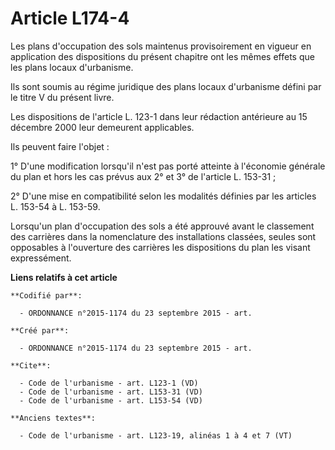 # Article L174-4

Les plans d'occupation des sols maintenus provisoirement en vigueur en application des dispositions du présent chapitre ont
les mêmes effets que les plans locaux d'urbanisme. 

Ils sont soumis au régime juridique des plans locaux d'urbanisme défini par le titre V du présent livre. 

Les dispositions de l'article L. 123-1 dans leur rédaction antérieure au 15 décembre 2000 leur demeurent applicables. 

Ils peuvent faire l'objet : 

1° D'une modification lorsqu'il n'est pas porté atteinte à l'économie générale du plan et hors les cas prévus aux 2° et 3° de
l'article L. 153-31 ; 

2° D'une mise en compatibilité selon les modalités définies par les articles L. 153-54 à L. 153-59. 

Lorsqu'un plan d'occupation des sols a été approuvé avant le classement des carrières dans la nomenclature des installations
classées, seules sont opposables à l'ouverture des carrières les dispositions du plan les visant expressément.

**Liens relatifs à cet article**

	**Codifié par**:

	  - ORDONNANCE n°2015-1174 du 23 septembre 2015 - art.

	**Créé par**:

	  - ORDONNANCE n°2015-1174 du 23 septembre 2015 - art.

	**Cite**:

	  - Code de l'urbanisme - art. L123-1 (VD)
	  - Code de l'urbanisme - art. L153-31 (VD)
	  - Code de l'urbanisme - art. L153-54 (VD)

	**Anciens textes**:

	  - Code de l'urbanisme - art. L123-19, alinéas 1 à 4 et 7 (VT)
